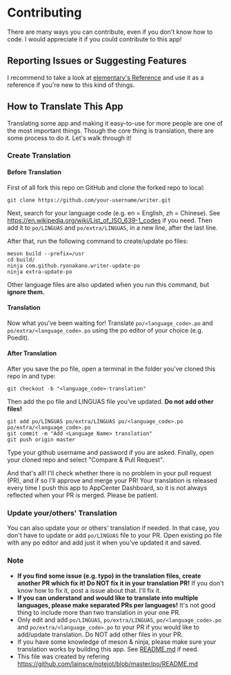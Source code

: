 # Contributing

There are many ways you can contribute, even if you don't know how to code. I would appreciate it if you could contribute to this app!

## Reporting Issues or Suggesting Features

I recommend to take a look at [elementary's Reference](https://elementary.io/docs/code/reference#reporting-bugs) and use it as a reference if you're new to this kind of things.

## How to Translate This App

Translating some app and making it easy-to-use for more people are one of the most important things. Though the core thing is translation, there are some process to do it. Let's walk through it!

### Create Translation

#### Before Translation

First of all fork this repo on GitHub and clone the forked repo to local:

```
git clone https://github.com/your-username/writer.git
```

Next, search for your language code (e.g. en = English, zh = Chinese). See https://en.wikipedia.org/wiki/List_of_ISO_639-1_codes if you need. Then add it to `po/LINGUAS` and `po/extra/LINGUAS`, in a new line, after the last line.

After that, run the following command to create/update po files:

```
meson build --prefix=/usr
cd build/
ninja com.github.ryonakano.writer-update-po
ninja extra-update-po
```

Other language files are also updated when you run this command, but **ignore them.**

#### Translation

Now what you've been waiting for! Translate `po/<language_code>.po` and `po/extra/<language_code>.po` using the po editor of your choice (e.g. Poedit).

#### After Translation

After you save the po file, open a terminal in the folder you've cloned this repo in and type:

```
git checkout -b "<language_code>-translation"
```

Then add the po file and LINGUAS file you've updated. **Do not add other files!**

```
git add po/LINGUAS po/extra/LINGUAS po/<language_code>.po po/extra/<language_code>.po
git commit -m "Add <Language Name> translation"
git push origin master
```

Type your github username and password if you are asked. Finally, open your cloned repo and select "Compare & Pull Request".

And that's all! I'll check whether there is no problem in your pull request (PR), and if so I'll approve and merge your PR! Your translation is released every time I push this app to AppCenter Dashboard, so it is not always reflected when your PR is merged. Please be patient.

### Update your/others' Translation

You can also update your or others' translation if needed. In that case, you don't have to update or add `po/LINGUAS` file to your PR. Open existing po file with any po editor and add just it when you've updated it and saved.

### Note

* **If you find some issue (e.g. typo) in the translation files, create another PR which fix it! Do NOT fix it in your translation PR!** If you don't know how to fix it, post a issue about that. I'll fix it.
* **If you can understand and would like to translate into multiple languages, please make separated PRs per languages!** It's not good thing to include more than two translation in your one PR.
* Only edit and add `po/LINGUAS`, `po/extra/LINGUAS`, `po/<language_code>.po` and `po/extra/<language_code>.po` to your PR if you would like to add/update translation. Do NOT add other files in your PR.
* If you have some knowledge of meson & ninja, please make sure your translation works by building this app. See [README.md](README.md) if need.
* This file was created by refering https://github.com/lainsce/notejot/blob/master/po/README.md
